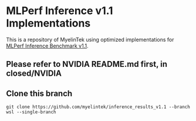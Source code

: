 # MLPerf Inference v1.1 Implementations
This is a repository of MyelinTek using optimized implementations for [MLPerf Inference Benchmark v1.1](https://www.mlperf.org/inference-overview/).


## Please refer to NVIDIA README.md first, in closed/NVIDIA

## Clone this branch
```
git clone https://github.com/myelintek/inference_results_v1.1 --branch wsl --single-branch
```
